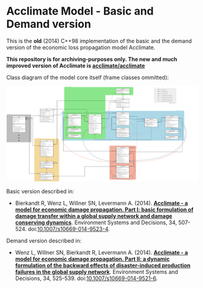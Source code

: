 # Acclimate Model - Basic and Demand version

This is the **old** (2014) C++98 implementation of the basic and the demand version of the economic loss propagation model Acclimate.

**This repository is for archiving-purposes only. The new and much improved version of Acclimate is [acclimate/acclimate](https://github.com/acclimate/acclimate)**

Class diagram of the model core itself (frame classes ommitted):

![](./figures/class_diagram.png)

Basic version described in:

- Bierkandt R, Wenz L, Willner SN, Levermann A. (2014).
  **[Acclimate - a model for economic damage propagation. Part I: basic
  formulation of damage transfer within a global supply network and
  damage conserving dynamics](http://www.pik-potsdam.de/~anders/publications/bierkandt_wenz14.pdf)**.
  Environment Systems and Decisions, 34, 507-524.
  doi:[10.1007/s10669-014-9523-4](http://dx.doi.org/10.1007/s10669-014-9523-4).

Demand version described in:

- Wenz L, Willner SN, Bierkandt R, Levermann A. (2014).
  **[Acclimate - a model for economic damage propagation. Part II: a
  dynamic formulation of the backward effects of disaster-induced
  production failures in the global supply network](http://www.pik-potsdam.de/~anders/publications/wenz_willner15.pdf)**.
  Environment Systems and Decisions, 34, 525-539.
  doi:[10.1007/s10669-014-9521-6](http://dx.doi.org/10.1007/s10669-014-9521-6).

